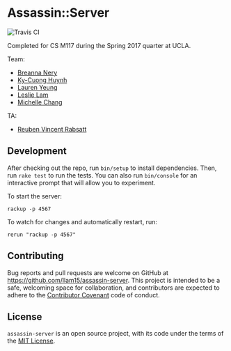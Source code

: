 # Assassin::Server

![Travis CI](https://travis-ci.org/llam15/assassin-server.svg?branch=master)

Completed for CS M117 during the Spring 2017 quarter at UCLA. 

Team: 

* [Breanna Nery](https://github.com/binerys)
* [Ky-Cuong Huynh](https://github.com/KyCodeHuynh)
* [Lauren Yeung](https://github.com/laurenyeung)
* [Leslie Lam](https://github.com/llam15)
* [Michelle Chang](https://github.com/meeshic)

TA: 

* [Reuben Vincent Rabsatt](http://web.cs.ucla.edu/~rrabsatt/)


## Development

After checking out the repo, run `bin/setup` to install dependencies. Then, run `rake test` to run the tests. You can also run `bin/console` for an interactive prompt that will allow you to experiment.

To start the server: 

```
rackup -p 4567
```

To watch for changes and automatically restart, run:

```
rerun "rackup -p 4567"
```


## Contributing

Bug reports and pull requests are welcome on GitHub at https://github.com/llam15/assassin-server. This project is intended to be a safe, welcoming space for collaboration, and contributors are expected to adhere to the [Contributor Covenant](http://contributor-covenant.org) code of conduct.


## License

`assassin-server` is an open source project, with its code under the terms of the [MIT License](http://opensource.org/licenses/MIT).

